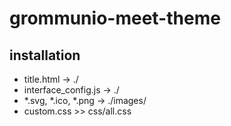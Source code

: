 # grommunio-meet-theme

## installation

- title.html -> ./
- interface_config.js -> ./
- *.svg, *.ico, *.png -> ./images/
- custom.css >> css/all.css

